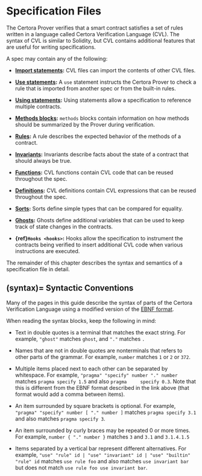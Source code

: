 Specification Files
===================

The Certora Prover verifies that a smart contract satisfies a set of rules
written in a language called Certora Verification Language (CVL).  The syntax
of CVL is similar to Solidity, but CVL contains additional features
that are useful for writing specifications.

A spec may contain any of the following:

 - **[Import statements](imports):** CVL files can import the contents of other CVL files.

 - **[Use statements](imports):** A `use` statement instructs the Certora Prover to check
   a rule that is imported from another spec or from the built-in rules.

 - **[Using statements](using):** Using statements allow a specification to reference
   multiple contracts.

 - **[Methods blocks](methods):** `methods` blocks contain information on how methods
   should be summarized by the Prover during verification.

 - **[Rules](rules):** A rule describes the expected behavior of the methods of a
   contract.

 - **[Invariants](invariants):** Invariants describe facts about the state of a contract that
   should always be true.

 - **[Functions](functions):** CVL functions contain CVL code that can be reused throughout the spec.

 - **[Definitions](defs):** CVL definitions contain CVL expressions that can be reused throughout the spec.

 - **[Sorts](sorts):** Sorts define simple types that can be compared for equality.

 - **[Ghosts](ghosts):** Ghosts define additional variables that can be used to keep track
   of state changes in the contracts.

 - **{ref}`Hooks <hooks>`:** Hooks allow the specification to instrument the contracts being
   verified to insert additional CVL code when various instructions are executed.

The remainder of this chapter describes the syntax and semantics of a
specification file in detail.

(syntax)=
Syntactic Conventions
---------------------

Many of the pages in this guide describe the syntax of parts of the Certora
Verification Language using a modified version of the [EBNF format][EBNF].

[EBNF]: https://en.wikipedia.org/wiki/Extended_Backus%E2%80%93Naur_form

When reading the syntax blocks, keep the following in mind:

 - Text in double quotes is a terminal that matches the exact string.
   For example, `"ghost"` matches `ghost`, and `"."` matches `.`

 - Names that are not in double quotes are nonterminals that refers to other
   parts of the grammar.  For example, `number` matches `1` or `2` or `372`.

 - Multiple items placed next to each other can be separated
   by whitespace.  For example, `"pragma" "specify" number "." number` matches `pragma specify 1.5`
   and also `pragma     specify 0.3`.  Note that this is different from the
   EBNF format described in the link above (that format would add a comma between items).

 - An item surrounded by square brackets is optional.  For example, `"pragma" "specify" number [ "." number ]`
   matches `pragma specify 3.1` and also matches `pragma specify 3`.

 - An item surrounded by curly braces may be repeated 0 or more times.  For example,
   `number { "." number }` matches `3` and `3.1` and `3.1.4.1.5`

 - Items separated by a vertical bar represent different alternatives.  For example,
   `"use" "rule" id | "use" "invariant" id | "use" "builtin" "rule" id` matches
   `use rule foo` and also matches `use invariant bar` but does not match
   `use rule foo use invariant bar`.


